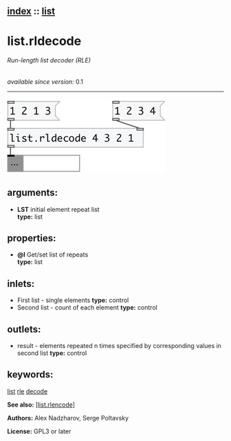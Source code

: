 [index](index.html) :: [list](category_list.html)
---

# list.rldecode

###### Run-length list decoder (RLE)

*available since version:* 0.1

---




[![example](../examples/img/list.rldecode.jpg)](../examples/pd/list.rldecode.pd)



## arguments:

* **LST**
initial element repeat list<br>
__type:__ list<br>





## properties:

* **@l** 
Get/set list of repeats<br>
__type:__ list<br>



## inlets:

* First list - single elements 
__type:__ control<br>
* Second list - count of each element 
__type:__ control<br>



## outlets:

* result - elements repeated n times specified by corresponding values in second
            list
__type:__ control<br>



## keywords:

[list](keywords/list.html)
[rle](keywords/rle.html)
[decode](keywords/decode.html)



**See also:**
[\[list.rlencode\]](list.rlencode.html)




**Authors:** Alex Nadzharov, Serge Poltavsky




**License:** GPL3 or later





